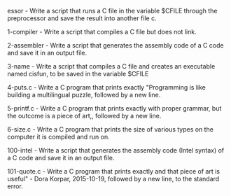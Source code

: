 essor - Write a script that runs a C file in the variable $CFILE through the preprocessor and save the result into another file c.

1-compiler - Write a script that compiles a C file but does not link.

2-assembler  - Write a script that generates the assembly code of a C code and save it in an output file.

3-name - Write a script that compiles a C file and creates an executable named cisfun, to be saved in the variable $CFILE

4-puts.c - Write a C program that prints exactly "Programming is like building a multilingual puzzle, followed by a new line.

5-printf.c - Write a C program that prints exactly with proper grammar, but the outcome is a piece of art,, followed by a new line.

6-size.c - Write a C program that prints the size of various types on the computer it is compiled and run on.                                                                                     

100-intel - Write a script that generates the assembly code (Intel syntax) of a C code and save it in an output file.

101-quote.c - Write a C program that prints exactly and that piece of art is useful" - Dora Korpar, 2015-10-19, followed by a new line, to the standard error.
